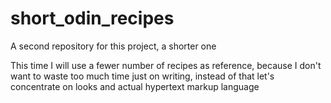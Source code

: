 # short_odin_recipes
A second repository for this project, a shorter one

This time I will use a fewer number of recipes as reference, because I don't want to waste too much time just on writing, instead of that let's concentrate on looks and actual hypertext markup language
